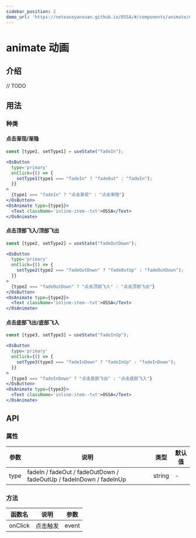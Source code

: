 ```yaml
---
sidebar_position: 2
demo_url: 'https://neteaseyanxuan.github.io/OSSA/#/components/animate/demo/index'
---
```


# animate 动画

## 介绍
// TODO

## 用法
### 种类

#### 点击渐现/渐隐
```jsx
const [type1, setType1] = useState("fadeIn");
```
```jsx
<OsButton
  type='primary'
  onClick={() => { 
    setType1(type1 === "fadeIn" ? "fadeOut" : "fadeIn");
  }}
>
  {type1 === "fadeIn" ? "点击渐现" : "点击渐隐"}
</OsButton>
<OsAnimate type={type1}>
  <Text className='inline-item--txt'>OSSA</Text>
</OsAnimate>
```

#### 点击顶部飞入/顶部飞出
```jsx
const [type2, setType2] = useState("fadeOutDown");
```
```jsx
<OsButton
  type='primary'
  onClick={() => {
    setType2(type2 === "fadeOutDown" ? "fadeOutUp" : "fadeOutDown");
  }}
>
  {type2 === "fadeOutDown" ? "点击顶部飞入" : "点击顶部飞出"}
</OsButton>
<OsAnimate type={type2}>
  <Text className='inline-item--txt'>OSSA</Text>
</OsAnimate>
```

#### 点击底部飞出/底部飞入
```jsx
const [type3, setType3] = useState("fadeInUp");
```
```jsx
<OsButton
  type='primary'
  onClick={() => {
    setType3(type3 === "fadeInDown" ? "fadeInUp" : "fadeInDown");
  }}
>
  {type3 === "fadeInDown" ? "点击底部飞出" : "点击底部飞入"}
</OsButton>
<OsAnimate type={type3}>
  <Text className='inline-item--txt'>OSSA</Text>
</OsAnimate>
```

## API
### 属性
|参数|说明|类型|默认值|
|------|------|------|------|
|type|fadeIn / fadeOut / fadeOutDown / fadeOutUp / fadeInDown / fadeInUp|string|-|


### 方法
|函数名|说明|参数|
|------|------|------|
|onClick|点击触发|event|

